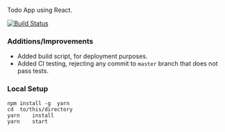 Todo App using React.

[![Build Status](https://travis-ci.org/benrondeau/YEI-ToDos-App.svg?branch=master)](https://travis-ci.org/benrondeau/YEI-ToDos-App)
### Additions/Improvements

- Added build script, for deployment purposes.
- Added CI testing, rejecting any commit to `master` branch that does not pass tests.

### Local Setup

```
npm	install	-g	yarn
cd	to/this/directory
yarn	install
yarn	start
```
